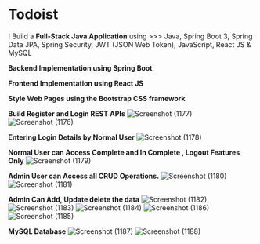 # Todoist

I Build a **Full-Stack Java Application** using >>> Java, Spring Boot 3, Spring Data JPA, Spring Security, JWT (JSON Web Token), JavaScript, React JS & MySQL

**Backend Implementation using Spring Boot**

**Frontend Implementation using React JS**

**Style Web Pages using the Bootstrap CSS framework**


**Build Register and Login REST APIs**
![Screenshot (1177)](https://github.com/Manikanta-18082002/Todoist/assets/101445560/349be6e4-2805-4c01-89e5-b37bc96cfdab)
![Screenshot (1176)](https://github.com/Manikanta-18082002/Todoist/assets/101445560/bbebccbc-f48e-4255-8bdc-7ae9397555ad)

**Entering Login Details by Normal User**
![Screenshot (1178)](https://github.com/Manikanta-18082002/Todoist/assets/101445560/e8272153-12f1-483c-ae38-b17c3c9ae24b)

**Normal User can Access Complete and In Complete , Logout Features Only**
![Screenshot (1179)](https://github.com/Manikanta-18082002/Todoist/assets/101445560/37ae065c-3913-4a8d-a0f3-cfaa80caf4a9)

**Admin User can Access all CRUD Operations.**
![Screenshot (1180)](https://github.com/Manikanta-18082002/Todoist/assets/101445560/b0d1e331-b6d3-441e-a6fb-c731f9406be8)
![Screenshot (1181)](https://github.com/Manikanta-18082002/Todoist/assets/101445560/2d9c91a6-bece-4312-94b4-db01e0489f1b)

**Admin Can Add, Update delete the data**
![Screenshot (1182)](https://github.com/Manikanta-18082002/Todoist/assets/101445560/1b054ae0-bd27-49f8-a0d6-d199f9e4c689)
![Screenshot (1183)](https://github.com/Manikanta-18082002/Todoist/assets/101445560/f6b56ba4-46f9-4892-b148-d773c82f901c)
![Screenshot (1184)](https://github.com/Manikanta-18082002/Todoist/assets/101445560/0bc72dd2-d53c-4821-b921-7ca4e4e58da4)
![Screenshot (1186)](https://github.com/Manikanta-18082002/Todoist/assets/101445560/fc056cda-a489-4245-8961-87796eeac3f9)
![Screenshot (1185)](https://github.com/Manikanta-18082002/Todoist/assets/101445560/cd6d6aeb-562c-4d31-9a00-a07f1d6d04ae)

**MySQL Database**
![Screenshot (1187)](https://github.com/Manikanta-18082002/Todoist/assets/101445560/c1869b73-d5a6-4b70-9346-98a5800d4cd2)
![Screenshot (1188)](https://github.com/Manikanta-18082002/Todoist/assets/101445560/c5926775-373f-4a3d-a7b9-ba8d67955048)
